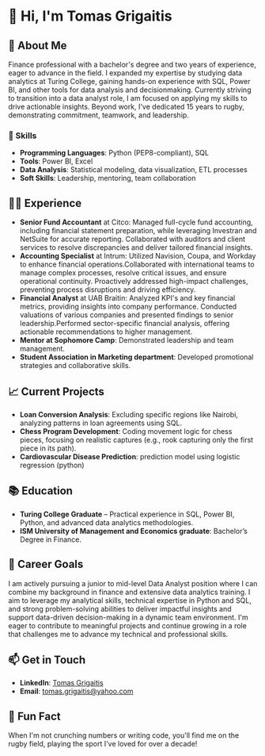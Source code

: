 # 👋 Hi, I'm Tomas Grigaitis

## 🌟 About Me
Finance professional with a bachelor's degree and two years of experience, eager to advance in the field. I expanded my expertise by studying data analytics at Turing College, gaining hands-on experience with SQL, Power BI, and other tools for data analysis and decisionmaking. Currently striving to transition into a data analyst role, I am focused on applying my skills to drive actionable insights. Beyond work, I've dedicated 15 years to rugby, demonstrating commitment, teamwork, and leadership.

### 🚀 Skills
- **Programming Languages**: Python (PEP8-compliant), SQL
- **Tools**: Power BI, Excel
- **Data Analysis**: Statistical modeling, data visualization, ETL processes
- **Soft Skills**: Leadership, mentoring, team collaboration

## 🧑‍💻 Experience
- **Senior Fund Accountant** at Citco: Managed full-cycle fund accounting, including financial statement preparation, while leveraging Investran and NetSuite for accurate reporting. Collaborated with auditors and client services to resolve discrepancies and deliver tailored financial insights.
- **Accounting Specialist** at Intrum: Utilized Navision, Coupa, and Workday to enhance financial operations.Collaborated with international teams to manage complex processes, resolve critical issues, and ensure operational continuity. Proactively addressed high-impact challenges, preventing process disruptions and driving efficiency.
- **Financial Analyst** at UAB Braitin: Analyzed KPI's and key financial metrics, providing insights into company performance. Conducted valuations of various companies and presented findings to senior leadership.Performed sector-specific financial analysis, offering actionable recommendations to higher management.
- **Mentor at Sophomore Camp**: Demonstrated leadership and team management.
- **Student Association in Marketing department**: Developed promotional strategies and collaborative skills.

## 📈 Current Projects
- **Loan Conversion Analysis**: Excluding specific regions like Nairobi, analyzing patterns in loan agreements using SQL.
- **Chess Program Development**: Coding movement logic for chess pieces, focusing on realistic captures (e.g., rook capturing only the first piece in its path).
- **Cardiovascular Disease Prediction**: prediction model using logistic regression (python)

## 📚 Education

- **Turing College Graduate** – Practical experience in SQL, Power BI, Python, and advanced data analytics methodologies.
- **ISM University of Management and Economics graduate**: Bachelor’s Degree in Finance.

## 🎯 Career Goals
I am actively pursuing a junior to mid-level Data Analyst position where I can combine my background in finance and extensive data analytics training. I aim to leverage my analytical skills, technical expertise in Python and SQL, and strong problem-solving abilities to deliver impactful insights and support data-driven decision-making in a dynamic team environment. I'm eager to contribute to meaningful projects and continue growing in a role that challenges me to advance my technical and professional skills.

## 📫 Get in Touch
- **LinkedIn**: [Tomas Grigaitis](www.linkedin.com/in/tomas-grigaitis-95987a217)
- **Email**: tomas.grigaitis@yahoo.com

## 🏉 Fun Fact
When I'm not crunching numbers or writing code, you'll find me on the rugby field, playing the sport I've loved for over a decade!

<!--
**tomikasas/tomikasas** is a ✨ _special_ ✨ repository because its `README.md` (this file) appears on your GitHub profile.

Here are some ideas to get you started:

- 🔭 I’m currently working on ...
- 🌱 I’m currently learning ...
- 👯 I’m looking to collaborate on ...
- 🤔 I’m looking for help with ...
- 💬 Ask me about ...
- 📫 How to reach me: ...
- 😄 Pronouns: ...
- ⚡ Fun fact: ...
-->
